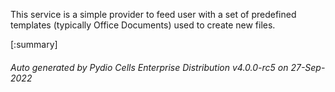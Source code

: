 






This service is a simple provider to feed user with a set of predefined templates (typically Office Documents) used to create new files.

[:summary]

###### Auto generated by Pydio Cells Enterprise Distribution v4.0.0-rc5 on 27-Sep-2022
